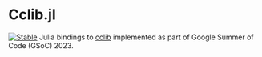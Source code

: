 # Cclib.jl

[![Stable](https://img.shields.io/badge/docs-stable-blue.svg)](https://cclib.github.io/Cclib.jl/dev/)
Julia bindings to [cclib](https://github.com/cclib/cclib) implemented as part of Google Summer of Code (GSoC) 2023.


